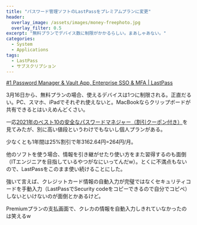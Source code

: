 ```yaml
---
title: "パスワード管理ソフトのLastPassをプレミアムプランに変更"
header:
  overlay_image: /assets/images/money-freephoto.jpg
  overlay_filter: 0.5
excerpt: "無料プランでデバイス数に制限がかかるらしい。まあしゃあない。"
categories:
  - System
  - Applications
tags:
  - LastPass
  - サブスクリプション
---
```


[#1 Password Manager & Vault App, Enterprise SSO & MFA \| LastPass](https://www.lastpass.com/)

3月16日から、無料プランの場合、使えるデバイスは1つに制限される。正直だるい。PC、スマホ、iPadでそれぞれ使えないと。MacBookならクリップボードが共有できるとはいえめんどくさい。

一応[2021年のベスト10の安全なパスワードマネジャー（割引クーポン付き）](https://ja.safetydetectives.com/best-password-managers/)を見てみたが、別に高い値段というわけでもないし個人プランがある。

少なくとも1年間は25%割引で年3162.64円=264円/月。

他のソフトを使う場合、情報を引き継がせたり使い方をまた習得するのも面倒（ITエンジニアを目指しているやつがなにいってんだw）。とくに不満点もないので、LastPassをこのまま使い続けることにした。

強いて言えば、クレジットカード情報の自動入力が完璧ではなくセキュリティコードを手動入力（LastPassでSecurity codeをコピーできるので自分でコピペ）しないといけないのが面倒とかあるけど。

Premiumプランの支払画面で、クレカの情報を自動入力しきれていなかったのは笑えるw
